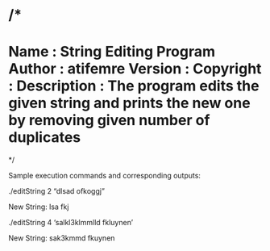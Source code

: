 /*
 ============================================================================
 Name        : String Editing Program
 Author      : atifemre
 Version     :
 Copyright   : 
 Description : The program edits the given string and prints the new one by removing given number of duplicates
 ============================================================================
 */

Sample execution commands and corresponding outputs:

./editString 2 “dlsad ofkoggj”

New String: lsa fkj

./editString 4 ‘salkl3klmmlld fkluynen’

New String: sak3kmmd fkuynen

